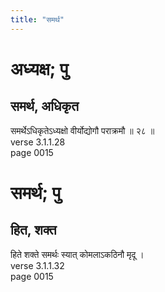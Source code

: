 ```yaml
---
title: "समर्थ"
---
```


# अध्यक्ष; पु
## समर्थ, अधिकृत
समर्थेऽधिकृतेऽध्यक्षो वीर्योद्योगौ पराक्रमौ ॥ २८ ॥<br />verse 3.1.1.28<br />page 0015

# समर्थ; पु
## हित, शक्त
हिते शक्ते समर्थः स्यात् कोमलाऽकठिनौ मृदू ।<br />verse 3.1.1.32<br />page 0015

